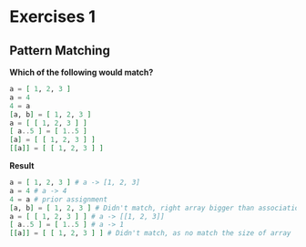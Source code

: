 # Exercises 1

## Pattern Matching


**Which of the following would match?**

```elixir
a = [ 1, 2, 3 ]
a = 4
4 = a
[a, b] = [ 1, 2, 3 ]
a = [ [ 1, 2, 3 ] ]
[ a..5 ] = [ 1..5 ]
[a] = [ [ 1, 2, 3 ] ]
[[a]] = [ [ 1, 2, 3 ] ]
```

**Result**

```elixir
a = [ 1, 2, 3 ] # a -> [1, 2, 3]
a = 4 # a -> 4
4 = a # prior assignment
[a, b] = [ 1, 2, 3 ] # Didn't match, right array bigger than association to left
a = [ [ 1, 2, 3 ] ] # a -> [[1, 2, 3]]
[ a..5 ] = [ 1..5 ] # a -> 1
[[a]] = [ [ 1, 2, 3 ] ] # Didn't match, as no match the size of array
```
